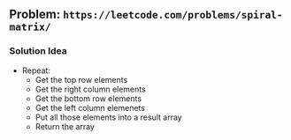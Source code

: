 ## Problem: `https://leetcode.com/problems/spiral-matrix/`

### Solution Idea

- Repeat:
  - Get the top row elements
  - Get the right column elements
  - Get the bottom row elements
  - Get the left column elemenets
  - Put all those elements into a result array
  - Return the array
